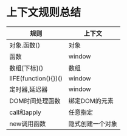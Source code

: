 # 上下文规则总结

|  规则   | 上下文  |
|  ----  | ----  |
| 对象.函数()  | 对象 |
| 函数  | window |
| 数组\[下标\]()  | 数组 |
| IIFE(function(){})()  | window |
| 定时器,延迟器  | window |
| DOM时间处理函数  | 绑定DOM的元素 |
| call和apply  | 任意指定 |
| new调用函数  | 隐式创建一个对象 |
